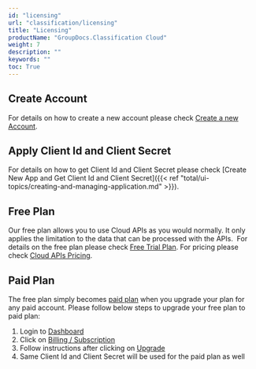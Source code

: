 ```yaml
---
id: "licensing"
url: "classification/licensing"
title: "Licensing"
productName: "GroupDocs.Classification Cloud"
weight: 7
description: ""
keywords: ""
toc: True
---
```


## Create Account

For details on how to create a new account please check [Create a new Account](https://id.containerize.com/signup).

## Apply Client Id and Client Secret

For details on how to get Client Id and Client Secret please check [Create New App and Get Client Id and Client Secret]({{< ref "total/ui-topics/creating-and-managing-application.md" >}}).

## Free Plan

Our free plan allows you to use Cloud APIs as you would normally. It only applies the limitation to the data that can be processed with the APIs.  For details on the free plan please check [Free Trial Plan](https://purchase.groupdocs.cloud/trial). For pricing please check [Cloud APIs Pricing](https://purchase.groupdocs.cloud/pricing).

## Paid Plan

The free plan simply becomes [paid plan](https://purchase.groupdocs.cloud/pricing) when you upgrade your plan for any paid account. Please follow below steps to upgrade your free plan to paid plan:

1. Login to [Dashboard](https://dashboard.groupdocs.cloud)
2. Click on [Billing / Subscription](https://dashboard.aspose.cloud/billing/subscription)
3. Follow instructions after clicking on [Upgrade](https://dashboard.aspose.cloud/billing/subscription)
4. Same Client Id and Client Secret will be used for the paid plan as well
